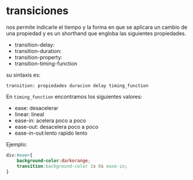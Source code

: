 # transiciones

nos permite indicarle el tiempo y la forma en que se aplicara un cambio de una propiedad y es un shorthand que engloba las siguientes propiedades.

+ transition-delay:
+ transition-duration:
+ transition-property:
+ transition-timing-function

su sintaxis es:

`transition: propiedades duracion delay timing_function`

En `timing_function` encontramos los siguientes valores:

+ ease: desacelerar
+ linear: lineal
+ ease-in: acelera poco a poco
+ ease-out: desacelera poco a poco
+ ease-in-out:lento rapido lento

Ejemplo: 

```css
div:hover{
    background-color:darkorange;
    transition:background-color 1s 0s ease-in;
}

```